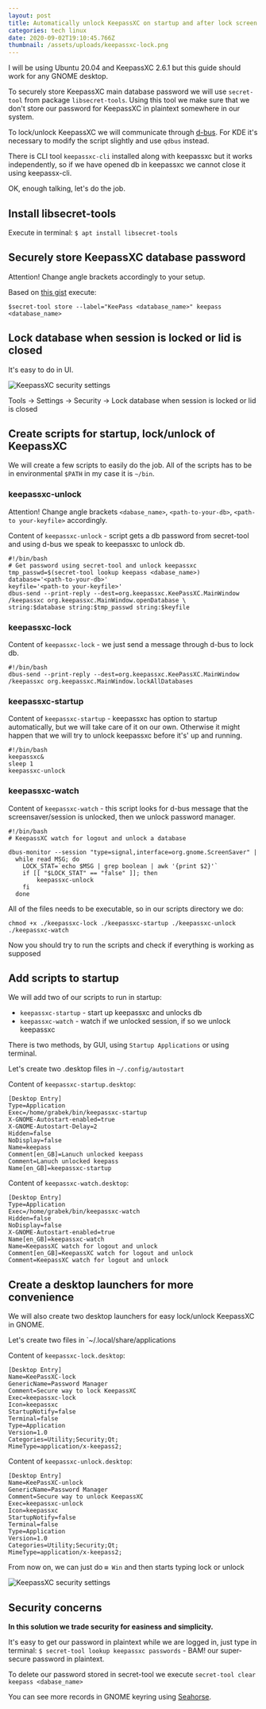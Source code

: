 ```yaml
---
layout: post
title: Automatically unlock KeepassXC on startup and after lock screen
categories: tech linux
date: 2020-09-02T19:10:45.766Z
thumbnail: /assets/uploads/keepassxc-lock.png
---
```

I will be using Ubuntu 20.04 and KeepassXC 2.6.1 but this guide should work for any GNOME desktop.

To securely store KeepassXC main database password we will use `secret-tool` from package `libsecret-tools`. Using this tool we make sure that we don't store our password for KeepassXC in plaintext somewhere in our system.

To lock/unlock KeepassXC we will communicate through [d-bus](https://en.wikipedia.org/wiki/D-Bus).
For KDE it's necessary to modify the script slightly and use `qdbus` instead.

There is CLI tool `keepassxc-cli` installed along with keepassxc but it works independently, so if we have opened db in keepassxc we cannot close it using keepassx-cli.

OK, enough talking, let's do the job.

## Install libsecret-tools

Execute in terminal:
`$ apt install libsecret-tools`

## Securely store KeepassXC database password

Attention! Change angle brackets accordingly to your setup.

Based on [this gist](https://gist.github.com/dAnjou/b99f55de34b90246f381e71e3c8f9262 "Automatically unlock KeePass database with GNOME Keyring") execute:

```
$secret-tool store --label="KeePass <database_name>" keepass <database_name>
```

## Lock database when session is locked or lid is closed

It's easy to do in UI.

![KeepassXC security settings](/assets/uploads/keepassxc-settings.png)

Tools -> Settings -> Security -> Lock database when session is locked or lid is closed


## Create scripts for startup, lock/unlock of KeepassXC

We will create a few scripts to easily do the job. All of the scripts has to be in environmental `$PATH` in my case it is `~/bin`.

### keepassxc-unlock

Attention! Change angle brackets `<dabase_name>`, `<path-to-your-db>`, `<path-to your-keyfile>` accordingly.

Content of `keepassxc-unlock` - script gets a db password from secret-tool and using d-bus we speak to keepassxc to unlock db.

```
#!/bin/bash
# Get password using secret-tool and unlock keepassxc
tmp_passwd=$(secret-tool lookup keepass <dabase_name>)
database='<path-to-your-db>'
keyfile='<path-to your-keyfile>'
dbus-send --print-reply --dest=org.keepassxc.KeePassXC.MainWindow /keepassxc org.keepassxc.MainWindow.openDatabase \
string:$database string:$tmp_passwd string:$keyfile
```

### keepassxc-lock

Content of `keepassxc-lock` - we just send a message through d-bus to lock db.
```
#!/bin/bash
dbus-send --print-reply --dest=org.keepassxc.KeePassXC.MainWindow /keepassxc org.keepassxc.MainWindow.lockAllDatabases
```

### keepassxc-startup

Content of `keepassxc-startup` - keepassxc has option to startup automatically, but we will take care of it on our own. Otherwise it might happen that we will try to unlock keepassxc before it's' up and running.

```
#!/bin/bash
keepassxc&
sleep 1
keepassxc-unlock
```

### keepassxc-watch

Content of `keepassxc-watch` - this script looks for d-bus message that the screensaver/session is unlocked, then we unlock password manager.

```
#!/bin/bash
# KeepassXC watch for logout and unlock a database

dbus-monitor --session "type=signal,interface=org.gnome.ScreenSaver" | 
  while read MSG; do
    LOCK_STAT=`echo $MSG | grep boolean | awk '{print $2}'`
    if [[ "$LOCK_STAT" == "false" ]]; then
        keepassxc-unlock
    fi
  done
```

All of the files needs to be executable, so in our scripts directory we do:
```
chmod +x ./keepassxc-lock ./keepassxc-startup ./keepassxc-unlock ./keepassxc-watch
```

Now you should try to run the scripts and check if everything is working as supposed

## Add scripts to startup

We will add two of our scripts to run in startup: 

* `keepassxc-startup` - start up keepassxc and unlocks db
* `keepassxc-watch` - watch if we unlocked session, if so we unlock keepassxc

There is two methods, by GUI, using  `Startup Applications` or using terminal.

Let's create two .desktop files in `~/.config/autostart`

Content of `keepassxc-startup.desktop`:

```
[Desktop Entry]
Type=Application
Exec=/home/grabek/bin/keepassxc-startup
X-GNOME-Autostart-enabled=true
X-GNOME-Autostart-Delay=2 
Hidden=false
NoDisplay=false
Name=keepass
Comment[en_GB]=Lanuch unlocked keepass
Comment=Lanuch unlocked keepass
Name[en_GB]=keepassxc-startup
```

Content of `keepassxc-watch.desktop`:

```
[Desktop Entry]
Type=Application
Exec=/home/grabek/bin/keepassxc-watch
Hidden=false
NoDisplay=false
X-GNOME-Autostart-enabled=true
Name[en_GB]=keepassxc-watch
Name=KeepassXC watch for logout and unlock
Comment[en_GB]=KeepassXC watch for logout and unlock
Comment=KeepassXC watch for logout and unlock
```


## Create a desktop launchers for more convenience

We will also create two desktop launchers for easy lock/unlock KeepassXC in GNOME.

Let's create two files in `~/.local/share/applications

Content of `keepassxc-lock.desktop`:

```
[Desktop Entry]
Name=KeePassXC-lock
GenericName=Password Manager
Comment=Secure way to lock KeepassXC
Exec=keepassxc-lock
Icon=keepassxc
StartupNotify=false
Terminal=false
Type=Application
Version=1.0
Categories=Utility;Security;Qt;
MimeType=application/x-keepass2;
```

Content of `keepassxc-unlock.desktop`:
```
[Desktop Entry]
Name=KeePassXC-unlock
GenericName=Password Manager
Comment=Secure way to unlock KeepassXC
Exec=keepassxc-unlock
Icon=keepassxc
StartupNotify=false
Terminal=false
Type=Application
Version=1.0
Categories=Utility;Security;Qt;
MimeType=application/x-keepass2;
```

From now on, we can just do `⊞ Win` and then starts typing lock or unlock

![KeepassXC security settings](/assets/uploads/keepassxc-lock.png)


## Security concerns

**In this solution we trade security for easiness and simplicity.**

It's easy to get our password in plaintext while we are logged in, just type in terminal: `$ secret-tool lookup keepassxc passwords` - BAM! our super-secure password in plaintext.

To delete our password stored in secret-tool we execute `secret-tool clear keepass <dabase_name>`

You can see more records in GNOME keyring using [Seahorse](https://wiki.gnome.org/Apps/Seahorse).